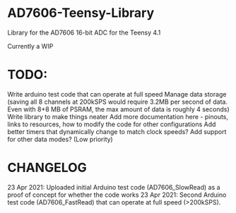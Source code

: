 # AD7606-Teensy-Library
Library for the AD7606 16-bit ADC for the Teensy 4.1

Currently a WIP

# TODO:
Write arduino test code that can operate at full speed
Manage data storage (saving all 8 channels at 200kSPS would require 3.2MB per second of data. Even with 8+8 MB of PSRAM, the max amount of data is roughly 4 seconds)
Write library to make things neater
Add more documentation here - pinouts, links to resources, how to modify the code for other configurations
Add better timers that dynamically change to match clock speeds?
Add support for other data modes? (Low priority)

# CHANGELOG
23 Apr 2021: Uploaded initial Arduino test code (AD7606_SlowRead) as a proof of concept for whether the code works
23 Apr 2021: Second Arduino test code (AD7606_FastRead) that can operate at full speed (>200kSPS). 
